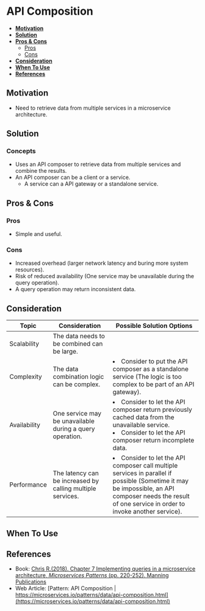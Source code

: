 # API Composition

- [**Motivation**](#motivation)
- [**Solution**](#solution)
- [**Pros & Cons**](#pros--cons)
   - [Pros](#pros)
   - [Cons](#cons)
- [**Consideration**](#consideration)
- [**When To Use**](#when-to-use)
- [**References**](#references)

## Motivation
- Need to retrieve data from multiple services in a microservice architecture.

## Solution
### Concepts
- Uses an API composer to retrieve data from multiple services and combine the results.
- An API composer can be a client or a service.
   - A service can a API gateway or a standalone service.
   
## Pros & Cons
### Pros
- Simple and useful.

### Cons
- Increased overhead (larger network latency and buring more system resources).
- Risk of reduced availability (One service may be unavailable during the query operation).
- A query operation may return inconsistent data.

## Consideration
| Topic | Consideration | Possible Solution Options |
|----|-----|-----|
| Scalability | The data needs to be combined can be large. | |
| Complexity | The data combination logic can be complex. | <li>Consider to put the API composer as a standalone service (The logic is too complex to be part of an API gateway). |
| Availability | One service may be unavailable during a query operation. | <li>Consider to let the API composer return previously cached data from the unavailable service.<li>Consider to let the API composer return incomplete data. |
| Performance | The latency can be increased by calling multiple services. | <li>Consider to let the API composer call multiple services in parallel if possible (Sometime it may be impossible, an API composer needs the result of one service in order to invoke another service). |

## When To Use
## References
- Book: [Chris R.(2018). Chapter 7 Implementing queries in a microservice architecture, *Microservices Patterns* (pp. 220-252). Manning Publications](https://www.manning.com/books/microservices-patterns)
- Web Article: [Pattern: API Composition | https://microservices.io/patterns/data/api-composition.html](https://microservices.io/patterns/data/api-composition.html)
